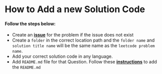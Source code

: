 # How to Add a new Solution Code
 #### Follow the steps below:
 * Create an [**issue**](https://github.com/md-shamim-ahmad/LeetCode-Problem-Solution/issues) for the problem if the issue does not exist
 * Create a ```folder``` in the correct location path and the ```folder name``` and ```solution title name``` will be the same name as the ```leetcode problem name```.
 * Add your correct solution code in any language.
 * Add ```README.md``` file for that Question. Follow these [**instructions**](https://github.com/Md-Shamim-Ahmmed/LeetCode-Problem-Solution/blob/main/Contribution%20Guidlines/How%20to%20Add%20LeetCode%20Question.md) to add the ```README.md``` 

